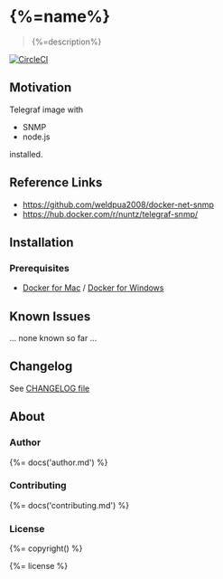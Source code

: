 # {%=name%}

> {%=description%}

[![CircleCI](https://circleci.com/gh/stefanwalther/docker-telegraf-node-snmp.svg?style=svg)](https://circleci.com/gh/stefanwalther/docker-verb)


## Motivation

Telegraf image with

- SNMP
- node.js

installed.


## Reference Links

- https://github.com/weldpua2008/docker-net-snmp
- https://hub.docker.com/r/nuntz/telegraf-snmp/


## Installation

### Prerequisites

- [Docker for Mac](https://docs.docker.com/docker-for-mac/) / [Docker for Windows](https://docs.docker.com/docker-for-windows/)

## Known Issues

... none known so far ...

## Changelog

See [CHANGELOG file](CHANGELOG.yml)

## About

### Author

{%= docs('author.md') %}

### Contributing

{%= docs('contributing.md') %}

### License
{%= copyright() %}
 
{%= license %}
